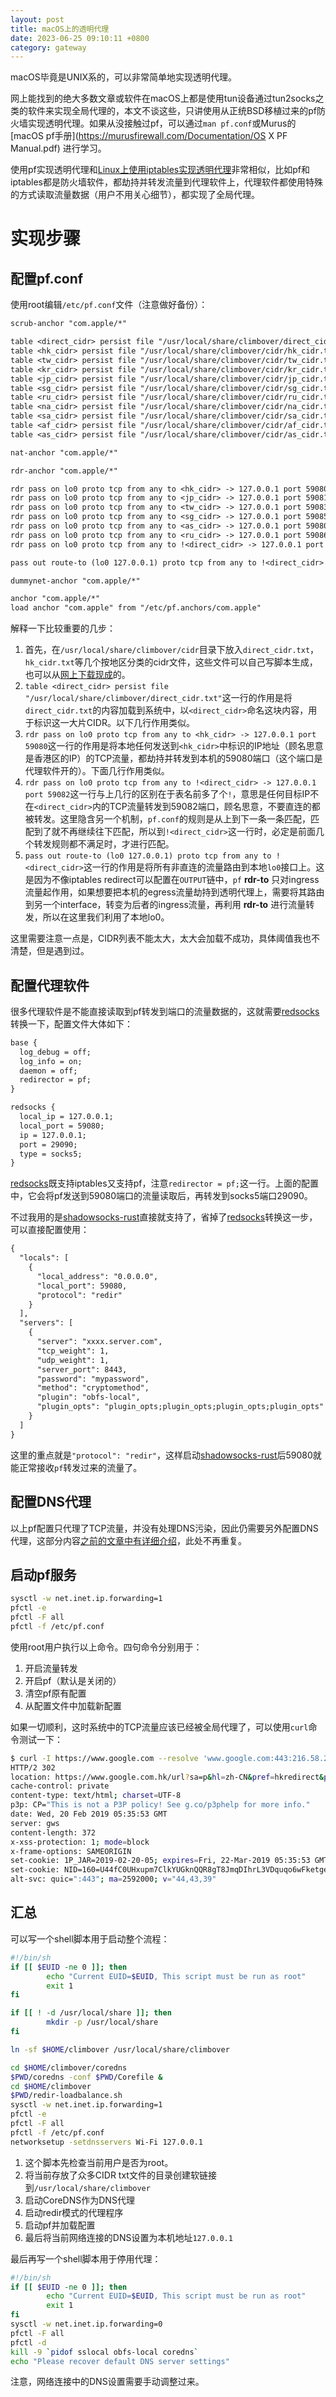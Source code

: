 ```yaml
---
layout: post
title: macOS上的透明代理
date: 2023-06-25 09:10:11 +0800
category: gateway
---
```

macOS毕竟是UNIX系的，可以非常简单地实现透明代理。

网上能找到的绝大多数文章或软件在macOS上都是使用tun设备通过tun2socks之类的软件来实现全局代理的，本文不谈这些，只讲使用从正统BSD移植过来的pf防火墙实现透明代理。如果从没接触过pf，可以通过`man pf.conf`或Murus的 [macOS pf手册](https://murusfirewall.com/Documentation/OS X PF Manual.pdf) 进行学习。

使用pf实现透明代理和[Linux上使用iptables实现透明代理](/gateway/2022/04/27/common-linux-distribution-based-gateway)非常相似，比如pf和iptables都是防火墙软件，都劫持并转发流量到代理软件上，代理软件都使用特殊的方式读取流量数据（用户不用关心细节），都实现了全局代理。

# 实现步骤

## 配置pf.conf

使用root编辑`/etc/pf.conf`文件（注意做好备份）：

```txt
scrub-anchor "com.apple/*"

table <direct_cidr> persist file "/usr/local/share/climbover/direct_cidr.txt"
table <hk_cidr> persist file "/usr/local/share/climbover/cidr/hk_cidr.txt"
table <tw_cidr> persist file "/usr/local/share/climbover/cidr/tw_cidr.txt"
table <kr_cidr> persist file "/usr/local/share/climbover/cidr/kr_cidr.txt"
table <jp_cidr> persist file "/usr/local/share/climbover/cidr/jp_cidr.txt"
table <sg_cidr> persist file "/usr/local/share/climbover/cidr/sg_cidr.txt"
table <ru_cidr> persist file "/usr/local/share/climbover/cidr/ru_cidr.txt"
table <na_cidr> persist file "/usr/local/share/climbover/cidr/na_cidr.txt"
table <sa_cidr> persist file "/usr/local/share/climbover/cidr/sa_cidr.txt"
table <af_cidr> persist file "/usr/local/share/climbover/cidr/af_cidr.txt"
table <as_cidr> persist file "/usr/local/share/climbover/cidr/as_cidr.txt"

nat-anchor "com.apple/*"

rdr-anchor "com.apple/*"

rdr pass on lo0 proto tcp from any to <hk_cidr> -> 127.0.0.1 port 59080
rdr pass on lo0 proto tcp from any to <jp_cidr> -> 127.0.0.1 port 59081
rdr pass on lo0 proto tcp from any to <tw_cidr> -> 127.0.0.1 port 59083
rdr pass on lo0 proto tcp from any to <sg_cidr> -> 127.0.0.1 port 59085
rdr pass on lo0 proto tcp from any to <as_cidr> -> 127.0.0.1 port 59080
rdr pass on lo0 proto tcp from any to <ru_cidr> -> 127.0.0.1 port 59086
rdr pass on lo0 proto tcp from any to !<direct_cidr> -> 127.0.0.1 port 59082

pass out route-to (lo0 127.0.0.1) proto tcp from any to !<direct_cidr>

dummynet-anchor "com.apple/*"

anchor "com.apple/*"
load anchor "com.apple" from "/etc/pf.anchors/com.apple"
```

解释一下比较重要的几步：

1. 首先，在`/usr/local/share/climbover/cidr`目录下放入`direct_cidr.txt`，`hk_cidr.txt`等几个按地区分类的cidr文件，这些文件可以自己写脚本生成，也可以从[网上下载现成](https://github.com/missdeer/daily-weekly-build/tree/cidr)的。
2. `table <direct_cidr> persist file "/usr/local/share/climbover/direct_cidr.txt"`这一行的作用是将`direct_cidr.txt`的内容加载到系统中，以`<direct_cidr>`命名这块内容，用于标识这一大片CIDR。以下几行作用类似。
3. `rdr pass on lo0 proto tcp from any to <hk_cidr> -> 127.0.0.1 port 59080`这一行的作用是将本地任何发送到`<hk_cidr>`中标识的IP地址（顾名思意是香港区的IP）的TCP流量，都劫持并转发到本机的59080端口（这个端口是代理软件开的）。下面几行作用类似。
4. `rdr pass on lo0 proto tcp from any to !<direct_cidr> -> 127.0.0.1 port 59082`这一行与上几行的区别在于表名前多了个`!`，意思是任何目标IP不在`<direct_cidr>`内的TCP流量转发到59082端口，顾名思意，不要直连的都被转发。这里隐含另一个机制，`pf.conf`的规则是从上到下一条一条匹配，匹配到了就不再继续往下匹配，所以到`!<direct_cidr>`这一行时，必定是前面几个转发规则都不满足时，才进行匹配。
5. `pass out route-to (lo0 127.0.0.1) proto tcp from any to !<direct_cidr>`这一行的作用是将所有非直连的流量路由到本地`lo0`接口上。这是因为不像iptables redirect可以配置在`OUTPUT`链中，`pf` **rdr-to** 只对ingress流量起作用，如果想要把本机的egress流量劫持到透明代理上，需要将其路由到另一个interface，转变为后者的ingress流量，再利用 **rdr-to** 进行流量转发，所以在这里我们利用了本地lo0。

这里需要注意一点是，CIDR列表不能太大，太大会加载不成功，具体阈值我也不清楚，但是遇到过。

## 配置代理软件

很多代理软件是不能直接读取到pf转发到端口的流量数据的，这就需要[redsocks](https://github.com/darkk/redsocks)转换一下，配置文件大体如下：

```txt
base {
  log_debug = off;
  log_info = on;
  daemon = off;
  redirector = pf;
}

redsocks {
  local_ip = 127.0.0.1;
  local_port = 59080;
  ip = 127.0.0.1;
  port = 29090;
  type = socks5;
}
```

[redsocks](https://github.com/darkk/redsocks)既支持iptables又支持pf，注意`redirector = pf;`这一行。上面的配置中，它会将pf发送到59080端口的流量读取后，再转发到socks5端口29090。

不过我用的是[shadowsocks-rust](https://github.com/shadowsocks/shadowsocks-rust)直接就支持了，省掉了[redsocks](https://github.com/darkk/redsocks)转换这一步，可以直接配置使用：

```txt
{
  "locals": [
    {
      "local_address": "0.0.0.0",
      "local_port": 59080,
      "protocol": "redir"
    }
  ],
  "servers": [
    {
      "server": "xxxx.server.com",
      "tcp_weight": 1,
      "udp_weight": 1,
      "server_port": 8443,
      "password": "mypassword",
      "method": "cryptomethod",
      "plugin": "obfs-local",
      "plugin_opts": "plugin_opts;plugin_opts;plugin_opts;plugin_opts"
    }
  ]
}
```

这里的重点就是`"protocol": "redir"`，这样启动[shadowsocks-rust](https://github.com/shadowsocks/shadowsocks-rust)后59080就能正常接收`pf`转发过来的流量了。

## 配置DNS代理

以上pf配置只代理了TCP流量，并没有处理DNS污染，因此仍需要另外配置DNS代理，这部分内容[之前的文章中有详细介绍](/dns/2022/04/28/custom-coredns)，此处不再重复。

## 启动pf服务

```bash
sysctl -w net.inet.ip.forwarding=1
pfctl -e
pfctl -F all
pfctl -f /etc/pf.conf
```

使用root用户执行以上命令。四句命令分别用于：

1. 开启流量转发
2. 开启pf（默认是关闭的）
3. 清空pf原有配置
4. 从配置文件中加载新配置

如果一切顺利，这时系统中的TCP流量应该已经被全局代理了，可以使用`curl`命令测试一下：

```bash
$ curl -I https://www.google.com --resolve 'www.google.com:443:216.58.200.36'
HTTP/2 302
location: https://www.google.com.hk/url?sa=p&hl=zh-CN&pref=hkredirect&pval=yes&q=https://www.google.com.hk/&ust=1550640983822937&usg=AOvVaw3PnKH6XFhOkLB56FH7sVHc
cache-control: private
content-type: text/html; charset=UTF-8
p3p: CP="This is not a P3P policy! See g.co/p3phelp for more info."
date: Wed, 20 Feb 2019 05:35:53 GMT
server: gws
content-length: 372
x-xss-protection: 1; mode=block
x-frame-options: SAMEORIGIN
set-cookie: 1P_JAR=2019-02-20-05; expires=Fri, 22-Mar-2019 05:35:53 GMT; path=/; domain=.google.com
set-cookie: NID=160=U44fC0UHxupm7ClkYUGknQQR8gT8JmqDIhrL3VDquqo6wFketgeSCqBEgNHea2cClfa8pyYwo1u2X44uU7vIaEd5Bxeoakgtwq0aauu5Kzv5hX0N65TNmPH7LYTaESyQAT5lVMSu_RO9JarbeukX2oNoVBL_y3q0d8sty2_u7eU; expires=Thu, 22-Aug-2019 05:35:53 GMT; path=/; domain=.google.com; HttpOnly
alt-svc: quic=":443"; ma=2592000; v="44,43,39"
```

## 汇总

可以写一个shell脚本用于启动整个流程：

```bash
#!/bin/sh
if [[ $EUID -ne 0 ]]; then
        echo "Current EUID=$EUID, This script must be run as root"
        exit 1
fi

if [[ ! -d /usr/local/share ]]; then
        mkdir -p /usr/local/share
fi

ln -sf $HOME/climbover /usr/local/share/climbover

cd $HOME/climbover/coredns
$PWD/coredns -conf $PWD/Corefile &
cd $HOME/climbover
$PWD/redir-loadbalance.sh
sysctl -w net.inet.ip.forwarding=1
pfctl -e
pfctl -F all
pfctl -f /etc/pf.conf
networksetup -setdnsservers Wi-Fi 127.0.0.1
```

1. 这个脚本先检查当前用户是否为root。
2. 将当前存放了众多CIDR txt文件的目录创建软链接到`/usr/local/share/climbover`
3. 启动CoreDNS作为DNS代理
4. 启动redir模式的代理程序
5. 启动pf并加载配置
6. 最后将当前网络连接的DNS设置为本机地址`127.0.0.1`

最后再写一个shell脚本用于停用代理：

```bash
#!/bin/sh
if [[ $EUID -ne 0 ]]; then
        echo "Current EUID=$EUID, This script must be run as root"
        exit 1
fi
sysctl -w net.inet.ip.forwarding=0
pfctl -F all
pfctl -d
kill -9 `pidof sslocal obfs-local coredns`
echo "Please recover default DNS server settings"
```

注意，网络连接中的DNS设置需要手动调整过来。
